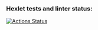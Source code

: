 ### Hexlet tests and linter status:
[![Actions Status](https://github.com/Xopxe23/python-project-83/workflows/hexlet-check/badge.svg)](https://github.com/Xopxe23/python-project-83/actions)